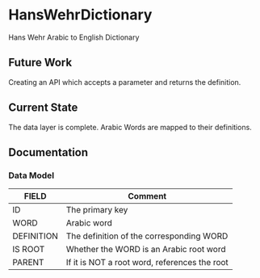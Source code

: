 # HansWehrDictionary

Hans Wehr Arabic to English Dictionary

## Future Work
Creating an API which accepts a parameter and returns the definition.

## Current State
The data layer is complete. Arabic Words are mapped to their definitions.

## Documentation

### Data Model
FIELD | Comment
--- | ---
ID | The primary key
WORD | Arabic word
DEFINITION |  The definition of the corresponding WORD
IS ROOT | Whether the WORD is an Arabic root word
PARENT | If it is NOT a root word, references the root
